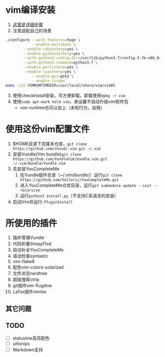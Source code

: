 # vim编译安装
1. [这里是详细步骤](https://github.com/Valloric/YouCompleteMe/wiki/Building-Vim-from-source)
2. 注意适配自己的场景
```sh
./configure --with-features=huge \
            --enable-multibyte \
	    --enable-rubyinterp=yes \
	    --enable-python3interp=yes \
	    --with-python3-config-dir=/usr/lib/python3.7/config-3.7m-x86_64-linux-gnu \
	    --with-python3-command=python3.7 \
	    --enable-perlinterp=yes \
	    --enable-luainterp=yes \
            --enable-gui=gtk2 \
            --enable-cscope
make -j32 VIMRUNTIMEDIR=/usr/local/share/vim/vim81
```
3. 使用checkinstall安装，可方便卸载，卸载使用`dpkg -r vim`
4. 使用`sudo apt-mark hold vim`，来设置不自动升级vim软件包
    - vim-runtime也可以加上（未知行为，自用）
# 使用这份vim配置文件
1. $HOME目录下克隆本仓库，`git clone https://github.com/shzxd/.vim.git ~/.vim`
2. 安装Vundle(Vim bundle)`git clone https://github.com/VundleVim/Vundle.vim.git ~/.vim/bundle/Vundle.vim`
3. 先安装YouCompleteMe
    1. 在Vundle插件目录（~/.vim/bundle/）运行`git clone https://github.com/Valloric/YouCompleteMe.git`
    2. 进入YouCompleteMe仓库目录，运行`git submodule update --init --recursive`
    3. 运行`python3 install.py`（不支持C系语言的安装）
4. 启动Vim并运行`:PluginInstall`
# 所使用的插件
1. 插件管理Vundle
2. 代码折叠SimpyFlod
3. 自动补全YouCompleteMe
4. 语法检查syntastic
5. vim-flake8
6. 配色vim-colors-solarized
7. 文件浏览nerdtree
8. 超级搜索ctrlp
9. git插件vim-flugitive
10. LaTex插件vimtex
## 其它问题

## TODO
- [ ] statusline高亮配色
- [ ] ultisnips
- [ ] Markdown支持
